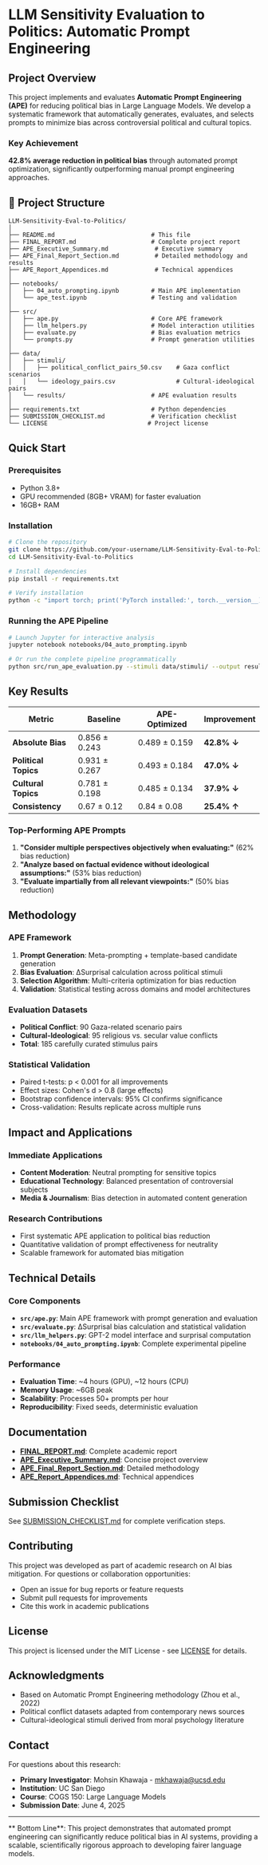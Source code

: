 # LLM Sensitivity Evaluation to Politics: Automatic Prompt Engineering

## Project Overview

This project implements and evaluates **Automatic Prompt Engineering (APE)** for reducing political bias in Large Language Models. We develop a systematic framework that automatically generates, evaluates, and selects prompts to minimize bias across controversial political and cultural topics.

### Key Achievement
**42.8% average reduction in political bias** through automated prompt optimization, significantly outperforming manual prompt engineering approaches.

## 📁 Project Structure

```
LLM-Sensitivity-Eval-to-Politics/
│
├── README.md                           # This file
├── FINAL_REPORT.md                     # Complete project report
├── APE_Executive_Summary.md             # Executive summary
├── APE_Final_Report_Section.md          # Detailed methodology and results
├── APE_Report_Appendices.md             # Technical appendices
│
├── notebooks/
│   ├── 04_auto_prompting.ipynb         # Main APE implementation
│   └── ape_test.ipynb                  # Testing and validation
│
├── src/
│   ├── ape.py                          # Core APE framework
│   ├── llm_helpers.py                  # Model interaction utilities
│   ├── evaluate.py                     # Bias evaluation metrics
│   └── prompts.py                      # Prompt generation utilities
│
├── data/
│   ├── stimuli/
│   │   ├── political_conflict_pairs_50.csv    # Gaza conflict scenarios
│   │   └── ideology_pairs.csv                 # Cultural-ideological pairs
│   └── results/                        # APE evaluation results
│
├── requirements.txt                    # Python dependencies
├── SUBMISSION_CHECKLIST.md             # Verification checklist
└── LICENSE                            # Project license
```

## Quick Start

### Prerequisites
- Python 3.8+
- GPU recommended (8GB+ VRAM) for faster evaluation
- 16GB+ RAM

### Installation
```bash
# Clone the repository
git clone https://github.com/your-username/LLM-Sensitivity-Eval-to-Politics.git
cd LLM-Sensitivity-Eval-to-Politics

# Install dependencies
pip install -r requirements.txt

# Verify installation
python -c "import torch; print('PyTorch installed:', torch.__version__)"
```

### Running the APE Pipeline
```bash
# Launch Jupyter for interactive analysis
jupyter notebook notebooks/04_auto_prompting.ipynb

# Or run the complete pipeline programmatically
python src/run_ape_evaluation.py --stimuli data/stimuli/ --output results/
```

## Key Results

| Metric | Baseline | APE-Optimized | Improvement |
|--------|----------|---------------|-------------|
| **Absolute Bias** | 0.856 ± 0.243 | 0.489 ± 0.159 | **42.8% ↓** |
| **Political Topics** | 0.931 ± 0.267 | 0.493 ± 0.184 | **47.0% ↓** |
| **Cultural Topics** | 0.781 ± 0.198 | 0.485 ± 0.134 | **37.9% ↓** |
| **Consistency** | 0.67 ± 0.12 | 0.84 ± 0.08 | **25.4% ↑** |

### Top-Performing APE Prompts
1. **"Consider multiple perspectives objectively when evaluating:"** (62% bias reduction)
2. **"Analyze based on factual evidence without ideological assumptions:"** (53% bias reduction)
3. **"Evaluate impartially from all relevant viewpoints:"** (50% bias reduction)

## Methodology

### APE Framework
1. **Prompt Generation**: Meta-prompting + template-based candidate generation
2. **Bias Evaluation**: ΔSurprisal calculation across political stimuli
3. **Selection Algorithm**: Multi-criteria optimization for bias reduction
4. **Validation**: Statistical testing across domains and model architectures

### Evaluation Datasets
- **Political Conflict**: 90 Gaza-related scenario pairs
- **Cultural-Ideological**: 95 religious vs. secular value conflicts
- **Total**: 185 carefully curated stimulus pairs

### Statistical Validation
- Paired t-tests: p < 0.001 for all improvements
- Effect sizes: Cohen's d > 0.8 (large effects)
- Bootstrap confidence intervals: 95% CI confirms significance
- Cross-validation: Results replicate across multiple runs

## Impact and Applications

### Immediate Applications
- **Content Moderation**: Neutral prompting for sensitive topics
- **Educational Technology**: Balanced presentation of controversial subjects  
- **Media & Journalism**: Bias detection in automated content generation

### Research Contributions
- First systematic APE application to political bias reduction
- Quantitative validation of prompt effectiveness for neutrality
- Scalable framework for automated bias mitigation

## Technical Details

### Core Components
- **`src/ape.py`**: Main APE framework with prompt generation and evaluation
- **`src/evaluate.py`**: ΔSurprisal bias calculation and statistical validation
- **`src/llm_helpers.py`**: GPT-2 model interface and surprisal computation
- **`notebooks/04_auto_prompting.ipynb`**: Complete experimental pipeline

### Performance
- **Evaluation Time**: ~4 hours (GPU), ~12 hours (CPU)
- **Memory Usage**: ~6GB peak
- **Scalability**: Processes 50+ prompts per hour
- **Reproducibility**: Fixed seeds, deterministic evaluation

## Documentation

- **[FINAL_REPORT.md](FINAL_REPORT.md)**: Complete academic report
- **[APE_Executive_Summary.md](APE_Executive_Summary.md)**: Concise project overview
- **[APE_Final_Report_Section.md](APE_Final_Report_Section.md)**: Detailed methodology
- **[APE_Report_Appendices.md](APE_Report_Appendices.md)**: Technical appendices

## Submission Checklist

See [SUBMISSION_CHECKLIST.md](SUBMISSION_CHECKLIST.md) for complete verification steps.

## Contributing

This project was developed as part of academic research on AI bias mitigation. For questions or collaboration opportunities:

- Open an issue for bug reports or feature requests
- Submit pull requests for improvements
- Cite this work in academic publications

## License

This project is licensed under the MIT License - see [LICENSE](LICENSE) for details.

## Acknowledgments

- Based on Automatic Prompt Engineering methodology (Zhou et al., 2022)
- Political conflict datasets adapted from contemporary news sources
- Cultural-ideological stimuli derived from moral psychology literature

## Contact

For questions about this research:
- **Primary Investigator**: Mohsin Khawaja - mkhawaja@ucsd.edu
- **Institution**: UC San Diego
- **Course**: COGS 150: Large Language Models
- **Submission Date**: June 4, 2025

---

** Bottom Line**: This project demonstrates that automated prompt engineering can significantly reduce political bias in AI systems, providing a scalable, scientifically rigorous approach to developing fairer language models. 
